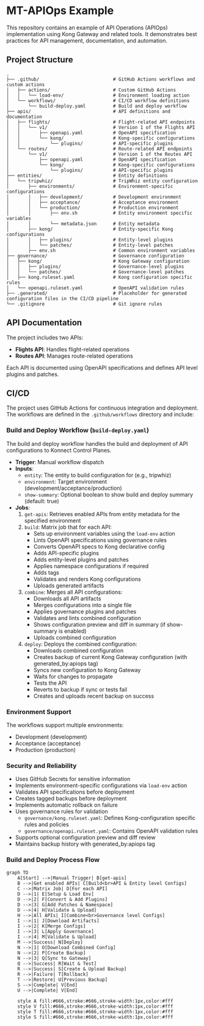 # MT-APIOps Example

This repository contains an example of API Operations (APIOps) implementation using Kong Gateway and related tools. It demonstrates best practices for API management, documentation, and automation.

## Project Structure

```
.
├── .github/                           # GitHub Actions workflows and custom actions
│   ├── actions/                       # Custom GitHub Actions
│   │   └── load-env/                  # Environment loading action
│   └── workflows/                     # CI/CD workflow definitions
│       └── build-deploy.yaml          # Build and deploy workflow
├── apis/                              # API definitions and documentation
│   ├── flights/                       # Flight-related API endpoints
│   │   └── v1/                        # Version 1 of the Flights API
│   │       ├── openapi.yaml           # OpenAPI specification
│   │       └── kong/                  # Kong-specific configurations
│   │           └── plugins/           # API-specific plugins
│   └── routes/                        # Route-related API endpoints
│       └── v1/                        # Version 1 of the Routes API
│           ├── openapi.yaml           # OpenAPI specification
│           └── kong/                  # Kong-specific configurations
│               └── plugins/           # API-specific plugins
├── entities/                          # Entity definitions
│   └── tripwhiz/                      # TripWhiz entity configuration
│       ├── environments/              # Environment-specific configurations
│       │   ├── development/           # Development environment
│       │   ├── acceptance/            # Acceptance environment
│       │   └── production/            # Production environment
│       │       ├── env.sh             # Entity environment specific variables
│       │       └── metadata.json      # Entity metadata
│       ├── kong/                      # Entity-specific Kong configurations
│       │   ├── plugins/               # Entity-level plugins
│       │   └── patches/               # Entity-level patches
│       ├── env.sh                     # Common environment variables
├── governance/                        # Governance configuration
│   ├── kong/                          # Kong Gateway configuration
│   │   ├── plugins/                   # Governance-level plugins
│   │   └── patches/                   # Governance-level patches
│   ├── kong.ruleset.yaml              # Kong configuration specific rules
│   └── openapi.ruleset.yaml           # OpenAPI validation rules
├── .generated/                        # Placeholder for generated configuration files in the CI/CD pipeline
└── .gitignore                         # Git ignore rules
```

## API Documentation

The project includes two APIs:

- **Flights API**: Handles flight-related operations
- **Routes API**: Manages route-related operations

Each API is documented using OpenAPI specifications and defines API level plugins and patches.

## CI/CD

The project uses GitHub Actions for continuous integration and deployment. The workflows are defined in the `.github/workflows` directory and include:

### Build and Deploy Workflow (`build-deploy.yaml`)
The build and deploy workflow handles the build and deployment of API configurations to Konnect Control Planes.

- **Trigger**: Manual workflow dispatch
- **Inputs**:
  - `entity`: The entity to build configuration for (e.g., tripwhiz)
  - `environment`: Target environment (development/acceptance/production)
  - `show-summary`: Optional boolean to show build and deploy summary (default: true)
- **Jobs**:
  1. `get-apis`: Retrieves enabled APIs from entity metadata for the specified environment
  2. `build`: Matrix job that for each API:
     - Sets up environment variables using the `load-env` action
     - Lints OpenAPI specifications using governance rules
     - Converts OpenAPI specs to Kong declarative config
     - Adds API-specific plugins
     - Adds entity-level plugins and patches
     - Applies namespace configurations if required
     - Adds tags
     - Validates and renders Kong configurations
     - Uploads generated artifacts
  3. `combine`: Merges all API configurations:
     - Downloads all API artifacts
     - Merges configurations into a single file
     - Applies governance plugins and patches
     - Validates and lints combined configuration
     - Shows configuration preview and diff in summary (if show-summary is enabled)
     - Uploads combined configuration
  4. `deploy`: Deploys the combined configuration:
     - Downloads combined configuration
     - Creates backup of current Kong Gateway configuration (with generated_by:apiops tag)
     - Syncs new configuration to Kong Gateway
     - Waits for changes to propagate
     - Tests the API
     - Reverts to backup if sync or tests fail
     - Creates and uploads recent backup on success

### Environment Support
The workflows support multiple environments:
- Development (development)
- Acceptance (acceptance)
- Production (production)

### Security and Reliability
- Uses GitHub Secrets for sensitive information
- Implements environment-specific configurations via `load-env` action
- Validates API specifications before deployment
- Creates tagged backups before deployment
- Implements automatic rollback on failure
- Uses governance rules for validation
  - `governance/kong.ruleset.yaml`: Defines Kong-configuration specific rules and policies
  - `governance/openapi.ruleset.yaml`: Contains OpenAPI validation rules
- Supports optional configuration preview and diff review
- Maintains backup history with generated_by:apiops tag

### Build and Deploy Process Flow
```mermaid
graph TD
    A[Start] -->|Manual Trigger| B[get-apis]
    B -->|Get enabled APIs| C[Build<br>API & Entity level Configs]
    C -->|Matrix Job| D[For each API]
    D -->|1| E[Setup & Load Env]
    D -->|2| F[Convert & Add Plugins]
    D -->|3| G[Add Patches & Namespace]
    D -->|4| H[Validate & Upload]
    H -->|All APIs| I[Combine<br>Governance level Configs]
    I -->|1| J[Download Artifacts]
    I -->|2| K[Merge Configs]
    I -->|3| L[Apply Governance]
    I -->|4| M[Validate & Upload]
    M -->|Success| N[Deploy]
    N -->|1| O[Download Combined Config]
    N -->|2| P[Create Backup]
    N -->|3| Q[Sync to Gateway]
    Q -->|Success| R[Wait & Test]
    R -->|Success| S[Create & Upload Backup]
    R -->|Failure| T[Rollback]
    T -->|Restore| U[Previous Backup]
    S -->|Complete| V[End]
    U -->|Complete| V[End]

    style A fill:#666,stroke:#666,stroke-width:1px,color:#fff
    style V fill:#666,stroke:#666,stroke-width:1px,color:#fff
    style T fill:#666,stroke:#666,stroke-width:1px,color:#fff
    style S fill:#666,stroke:#666,stroke-width:1px,color:#fff
```